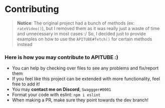 # Contributing

> **Notice**: The original project had a bunch of methods (ex: `rateVideo()`), but I removed them as it was really just a waste of time and unnecessary in most cases :/ So, I decided just to provide examples on how to use the `APITUBE#fetch()` for certain methods instead

### Here is how you may contribute to APITUBE :)

- You can help by checking over files to see any problems and fix/report them
- If you feel like this project can be extended with more functionality, feel free to add it!
- You may **contact me on Discord**, `Swaggger#0001`
- Format your code with eslint: `npm i eslint`
- When making a PR, make sure they point towards the dev branch!

